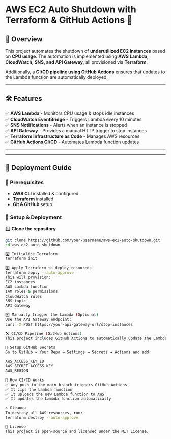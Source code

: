 # **AWS EC2 Auto Shutdown with Terraform & GitHub Actions 🚀**

## **📌 Overview**
This project automates the shutdown of **underutilized EC2 instances** based on **CPU usage**. The automation is implemented using **AWS Lambda, CloudWatch, SNS, and API Gateway**, all provisioned via **Terraform**.

Additionally, a **CI/CD pipeline using GitHub Actions** ensures that updates to the Lambda function are automatically deployed.

---

## **🛠 Features**
✅ **AWS Lambda** - Monitors CPU usage & stops idle instances  
✅ **CloudWatch EventBridge** - Triggers Lambda every 10 minutes  
✅ **SNS Notifications** - Alerts when an instance is stopped  
✅ **API Gateway** - Provides a manual HTTP trigger to stop instances  
✅ **Terraform Infrastructure as Code** - Manages AWS resources  
✅ **GitHub Actions CI/CD** - Automates Lambda function updates  

---


---

## **🚀 Deployment Guide**
### **🔹 Prerequisites**
- **AWS CLI** installed & configured  
- **Terraform** installed  
- **Git & GitHub** setup  

### **🔹 Setup & Deployment**
1️⃣ **Clone the repository**  
```sh
git clone https://github.com/your-username/aws-ec2-auto-shutdown.git
cd aws-ec2-auto-shutdown

2️⃣ Initialize Terraform
terraform init

3️⃣ Apply Terraform to deploy resources
terraform apply --auto-approve
This will provision:
EC2 instances
AWS Lambda function
IAM roles & permissions
CloudWatch rules
SNS topic
API Gateway

4️⃣ Manually trigger the Lambda (Optional)
Use the API Gateway endpoint:
curl -X POST https://your-api-gateway-url/stop-instances

🛠 CI/CD Pipeline (GitHub Actions)
This project includes GitHub Actions to automatically update the Lambda function when changes are pushed.

🔹 Setup GitHub Secrets
Go to GitHub → Your Repo → Settings → Secrets → Actions and add:

AWS_ACCESS_KEY_ID
AWS_SECRET_ACCESS_KEY
AWS_REGION

🔹 How CI/CD Works
✅ Any push to the main branch triggers GitHub Actions
✅ It zips the Lambda function
✅ It uploads the new Lambda function to AWS
✅ It updates the Lambda function automatically

⚠️ Cleanup
To destroy all AWS resources, run:
terraform destroy --auto-approve

📜 License
This project is open-source and licensed under the MIT License.





